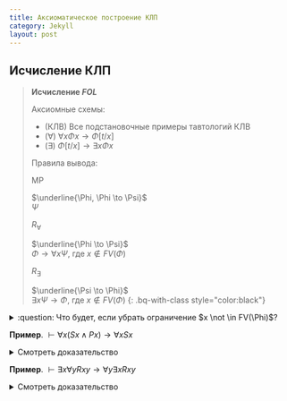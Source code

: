 ```yaml
---
title: Аксиоматическое построение КЛП 
category: Jekyll
layout: post
---
```



## Исчисление КЛП

> **Исчисление $FOL$** <a name="FOL"></a>
> 
> Аксиомные схемы:
> 
> * (КЛВ) Все подстановочные примеры тавтологий КЛВ
> * ($\forall$) $\forall x \Phi x \to \Phi [t/x]$
> * ($\exists$) $\Phi[t/x] \to \exists x \Phi x$
> 
> Правила вывода:
>
> MP 
>
> $\underline{\Phi, \Phi \to \Psi}$ <br/>
> $\Psi$
> 
> $R_\forall$
> 
> $\underline{\Phi \to \Psi}$ <br/>
> $\Phi \to \forall x \Psi$, где $x \not \in FV(\Phi)$ 
> 
> $R_\exists$
> 
> $\underline{\Psi \to \Phi}$ <br/>
> $\exists x \Psi \to \Phi$, где $x \not \in FV(\Phi)$
{: .bq-with-class style="color:black"}


<details> <summary> :question: Что будет, если убрать ограничение $x \not \in FV(\Phi)$? </summary>   

<br/>  
Тогда наше исчисление "сломается", поскольку мы сможем доказать доказать некорректное утверждение: <br/>
1. $Sx \to Sx$  – КЛВ  <br/>
2. $Sx \to \forall x Sx$ – по неправильной версии правила Бернайса   
   
</details>


**Пример**. $\vdash \forall x (Sx \wedge Px ) \to \forall x Sx$ 

<details> <summary> Смотреть доказательство </summary>   

<br/>  
   
1. $\forall x (Sx \wedge Px ) \to (Sx \wedge Px)$ – акс. $\forall$ 
2. $(Sx \wedge Px) \to Sx$ – КЛВ  
3. $\forall x (Sx \wedge Px ) \to Sx$ из 1, 3 по транзитивности 
4. $\forall x (Sx \wedge Px ) \to \forall x Sx$  из 3 по ($R_\forall$) 

</details>


   
**Пример**.  $\vdash \exists x \forall y Rxy \to  \forall y \exists x Rxy$

<details> <summary> Смотреть доказательство </summary>   

<br/>  
   
1. $\forall y Rxy \to Rxy$ – акс. $\forall$ 
2. $Rxy \to \exists x Rxy$ – акс. $\exists$ 
3. $\forall y Rxy \to  \exists x Rxy$ – из 1, 3 по транзитивности 
4. $\exists x \forall y Rxy \to  \exists x Rxy$ – из 3. по ($R_\exists$) 
5. $\exists x \forall y Rxy  \to  \forall y \exists x Rxy$ – из 4. по ($R_\forall$) 
   
</details>
